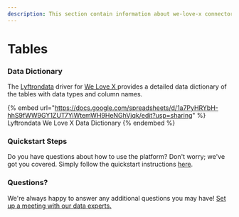 ```yaml
---
description: This section contain information about we-love-x connector tables information
---
```


# Tables

### Data Dictionary

The [Lyftrondata](https://www.lyftrondata.com/) driver for [We Love X](https://www.lyftrondata.com/integration/we-love-x/)[ ](https://www.lyftrondata.com/integration/we-love-x/)provides a detailed data dictionary of the tables with data types and column names.

{% embed url="https://docs.google.com/spreadsheets/d/1a7PyHRYbH-hhS9fWW9GY1ZUT7YiWtemWH9HeNGhVjqk/edit?usp=sharing" %}
Lyftrondata We Love X Data Dictionary
{% endembed %}

### Quickstart Steps

Do you have questions about how to use the platform? Don't worry; we've got you covered. Simply follow the quickstart instructions [here](../../../../quickstart-steps.md).

### Questions? <a href="#questions" id="questions"></a>

We're always happy to answer any additional questions you may have! [Set up a meeting with our data experts.](https://www.lyftrondata.com/book-a-meeting/)

